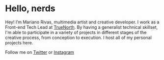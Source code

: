 # Hello, nerds

Hey! I’m Mariano Rivas, multimedia artist and creative developer. I work as a Front-end Tech Lead at [TrueNorth](https://truenorth.co). By having a generalist technical skillset, I'm able to participate in a variety of projects in different stages of the creative process, from conception to execution. I host all of my personal projects here.

Follow me on [Twitter](https://twitter.com/colormono) or [Instagram](https://instagram.com/colormono)<!--  or [Behance](https://behance.com/colormono). -->
